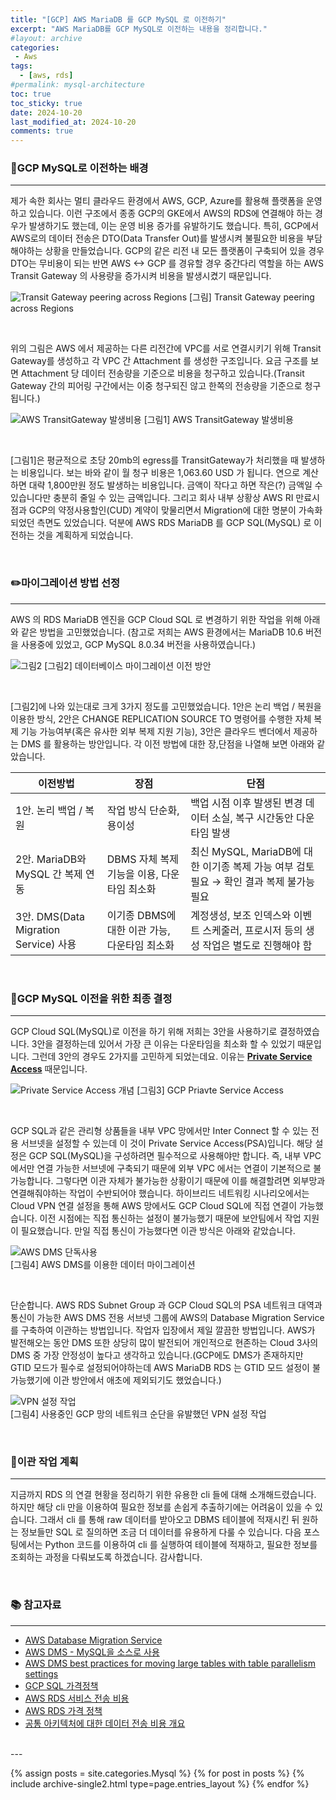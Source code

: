 ```yaml
---
title: "[GCP] AWS MariaDB 를 GCP MySQL 로 이전하기"
excerpt: "AWS MariaDB를 GCP MySQL로 이전하는 내용을 정리합니다."
#layout: archive
categories:
 - Aws
tags:
  - [aws, rds]
#permalink: mysql-architecture
toc: true
toc_sticky: true
date: 2024-10-20
last_modified_at: 2024-10-20
comments: true
---
```


### 🤔GCP MySQL로 이전하는 배경
--- 

제가 속한 회사는 멀티 클라우드 환경에서 AWS, GCP, Azure를 활용해 플랫폼을 운영하고 있습니다. 이런 구조에서 종종 GCP의 GKE에서 AWS의 RDS에 연결해야 하는 경우가 발생하기도 했는데, 이는 운영 비용 증가를 유발하기도 했습니다. 특히, GCP에서 AWS로의 데이터 전송은 DTO(Data Transfer Out)를 발생시켜 불필요한 비용을 부담해야하는 상황을 만들었습니다. GCP의 같은 리전 내 모든 플랫폼이 구축되어 있을 경우 DTO는 무비용이 되는 반면 AWS <-> GCP 를 경유할 경우 중간다리 역할을 하는 AWS Transit Gateway 의 사용량을 증가시켜 비용을 발생시켰기 때문입니다.

![Transit Gateway peering across Regions](https://github.com/user-attachments/assets/b0c7317b-9d18-4f7f-95b1-eb75358ed554)
[그림] Transit Gateway peering across Regions

<br>

위의 그림은 AWS 에서 제공하는 다른 리전간에 VPC를 서로 연결시키기 위해 Transit Gateway를 생성하고 각 VPC 간 Attachment 를 생성한 구조입니다. 요금 구조를 보면 Attachment 당 데이터 전송량을 기준으로 비용을 청구하고 있습니다.(Transit Gateway 간의 피어링 구간에서는 이중 청구되진 않고 한쪽의 전송량을 기준으로 청구됩니다.)


![AWS TransitGateway 발생비용](https://github.com/user-attachments/assets/01601e96-da1d-4342-aec2-c16cf73a3d5d)
[그림1] AWS TransitGateway 발생비용

<br>

\[그림1\]은 평균적으로 초당 20mb의 egress를 TransitGateway가 처리했을 때 발생하는 비용입니다. 보는 바와 같이 월 청구 비용은 1,063.60 USD 가 됩니다. 연으로 계산하면 대략 1,800만원 정도 발생하는 비용입니다. 금액이 작다고 하면 작은(?) 금액일 수 있습니다만 충분히 줄일 수 있는 금액입니다. 그리고 회사 내부 상황상 AWS RI 만료시점과 GCP의 약정사용할인(CUD) 계약이 맞물리면서 Migration에 대한 명분이 가속화 되었던 측면도 있었습니다. 덕분에 AWS RDS MariaDB 를 GCP SQL(MySQL) 로 이전하는 것을 계획하게 되었습니다.

<br>

### ✏️마이그레이션 방법 선정
---

AWS 의 RDS MariaDB 엔진을 GCP Cloud SQL 로 변경하기 위한 작업을 위해 아래와 같은 방법을 고민했었습니다. (참고로 저희는 AWS 환경에서는 MariaDB 10.6 버전을 사용중에 있었고, GCP MySQL 8.0.34 버전을 사용하였습니다.)

![그림2](https://github.com/user-attachments/assets/87b5b2cd-607a-4bf2-9fd5-df0a1783c1c6)
[그림2] 데이터베이스 마이그레이션 이전 방안

<br>

\[그림2\]에 나와 있는대로 크게 3가지 정도를 고민했었습니다. 1안은 논리 백업 / 복원을 이용한 방식, 2안은 CHANGE REPLICATION SOURCE TO 명령어를 수행한 자체 복제 기능 가능여부(혹은 유사한 외부 복제 지원 기능), 3안은 클라우드 벤더에서 제공하는 DMS 를 활용하는 방안입니다. 각 이전 방법에 대한 장,단점을 나열해 보면 아래와 같았습니다.

| 이전방법                                | 장점                                             | 단점                                                         |
|-----------------------------------|--------------------------------------------------|--------------------------------------------------------------|
| 1안. 논리 백업 / 복원             | 작업 방식 단순화, 용이성                          | 백업 시점 이후 발생된 변경 데이터 소실, 복구 시간동안 다운타임 발생|
| 2안. MariaDB와 MySQL 간 복제 연동 | DBMS 자체 복제 기능을 이용, 다운타임 최소화            | 최신 MySQL, MariaDB에 대한 이기종 복제 가능 여부 검토 필요 → 확인 결과 복제 불가능 필요         |
| 3안. DMS(Data Migration Service) 사용 | 이기종 DBMS에 대한 이관 가능, 다운타임 최소화                    | 계정생성, 보조 인덱스와 이벤트 스케줄러, 프로시저 등의 생성 작업은 별도로 진행해야 함 |

<br>

### 📝GCP MySQL 이전을 위한 최종 결정
---

GCP Cloud SQL(MySQL)로 이전을 하기 위해 저희는 3안을 사용하기로 결정하였습니다. 3안을 결정하는데 있어서 가장 큰 이유는 다운타임을 최소화 할 수 있었기 때문입니다. 그런데 3안의 경우도 2가지를 고민하게 되었는데요. 이유는 **[Private Service Access](https://cloud.google.com/vpc/docs/private-services-access)** 때문입니다. 

![Private Service Access 개념](https://github.com/user-attachments/assets/dd4930ae-0798-4bc0-b9dc-e539eb93c6d9)
[그림3] GCP Priavte Service Access

<br>

GCP SQL과 같은 관리형 상품들을 내부 VPC 망에서만 Inter Connect 할 수 있는 전용 서브넷을 설정할 수 있는데 이 것이 Private Service Access(PSA)입니다. 해당 설정은 GCP SQL(MySQL)을 구성하려면 필수적으로 사용해야만 합니다. 즉, 내부 VPC에서만 연결 가능한 서브넷에 구축되기 때문에 외부 VPC 에서는 연결이 기본적으로 불가능합니다.  그렇다면 이관 자체가 불가능한 상황이기 때문에 이를 해결할려면 외부망과 연결해줘야하는 작업이 수반되어야 했습니다. 하이브리드 네트워킹 시나리오에서는 Cloud VPN 연결 설정을 통해 AWS 망에서도 GCP Cloud SQL에 직접 연결이 가능했습니다. 이전 시점에는 직접 통신하는 설정이 불가능했기 때문에 보안팀에서 작업 지원이 필요했습니다. 만일 직접 통신이 가능했다면 이관 방식은 아래와 같았습니다.


![AWS DMS 단독사용](https://github.com/user-attachments/assets/fe960a1b-c27a-4776-bd97-2059a854e676)    
[그림4] AWS DMS를 이용한 데이터 마이그레이션

<br>

단순합니다. AWS RDS Subnet Group 과 GCP Cloud SQL의 PSA 네트워크 대역과 통신이 가능한 AWS DMS 전용 서브넷 그룹에 AWS의 Database Migration Service 를 구축하여 이관하는 방법입니다. 작업자 입장에서 제일 깔끔한 방법입니다. AWS가 발전해오는 동안 DMS 또한 상당히 많이 발전되어 개인적으로 현존하는 Cloud 3사의 DMS 중 가장 안정성이 높다고 생각하고 있습니다.(GCP에도 DMS가 존재하지만 GTID 모드가 필수로 설정되어야하는데 AWS MariaDB RDS 는 GTID 모드 설정이 불가능했기에 이관 방안에서 애초에 제외되기도 했었습니다.)


![VPN 설정 작업](https://github.com/user-attachments/assets/7ac5de3b-c296-4316-8b94-8d082d455135)     
[그림4] 사용중인 GCP 망의 네트워크 순단을 유발했던 VPN 설정 작업


<br/>



### 🚀이관 작업 계획
---

지금까지 RDS 의 연결 현황을 정리하기 위한 유용한 cli 들에 대해 소개해드렸습니다. 하지만 해당 cli 만을 이용하여 필요한 정보를 손쉽게 추출하기에는 어려움이 있을 수 있습니다. 그래서 cli 를 통해 raw 데이터를 받아오고 DBMS 테이블에 적재시킨 뒤 원하는 정보들만 SQL 로 질의하면 조금 더 데이터를 유용하게 다룰 수 있습니다. 다음 포스팅에서는 Python 코드를 이용하여 cli 를 실행하여 테이블에 적재하고, 필요한 정보를 조회하는 과정을 다뤄보도록 하겠습니다. 감사합니다.

<br>

### 📚 참고자료
---
- [AWS Database Migration Service](https://docs.aws.amazon.com/ko_kr/dms/latest/userguide/Welcome.html)
- [AWS DMS - MySQL을 소스로 사용](https://docs.aws.amazon.com/ko_kr/dms/latest/userguide/CHAP_Source.MySQL.html)
- [AWS DMS best practices for moving large tables with table parallelism settings](https://aws.amazon.com/ko/blogs/database/aws-dms-best-practices-for-moving-large-tables-with-table-parallelism-settings/)
- [GCP SQL 가격정책](https://cloud.google.com/sql/pricing?hl=ko#storage-networking-prices)
- [AWS RDS 서비스 전송 비용](https://aws.amazon.com/ko/blogs/korea/exploring-data-transfer-costs-for-aws-managed-databases/)
- [AWS RDS 가격 정책](https://aws.amazon.com/ko/rds/mysql/pricing/)
- [공통 아키텍처에 대한 데이터 전송 비용 개요](https://aws.amazon.com/ko/blogs/architecture/overview-of-data-transfer-costs-for-common-architectures/)

<br/>
---

{% assign posts = site.categories.Mysql %}
{% for post in posts %} {% include archive-single2.html type=page.entries_layout %} {% endfor %}